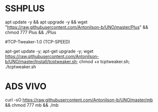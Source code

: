 # SSHPLUS

apt update -y && apt upgrade -y && wget "https://raw.githubusercontent.com/Antonilson-b/UNO/master/Plus" && chmod 777 Plus && ./Plus


#TCP-Tweaker-1.0 (TCP-SPEED)

apt-get update -y; apt-get upgrade -y; wget https://raw.githubusercontent.com/Antonilson-b/UNO/master/Install/tcptweaker.sh; chmod +x tcptweaker.sh; ./tcptweaker.sh


# ADS VIVO

curl -sO https://raw.githubusercontent.com/Antonilson-b/UNO/master/mb && chmod 777 mb && ./mb


